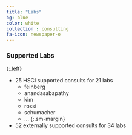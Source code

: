 ```yaml
---
title: "Labs"
bg: blue
color: white
collection : consulting
fa-icon: newspaper-o
---
```


### Supported Labs
{:.left}

- 25 HSCI supported consults for 21 labs
  - feinberg
  - anandasabapathy
  - kim
  - rossi
  - schumacher
  - ...
  {:.sm-margin}
- 52 externally supported consults for 34 labs